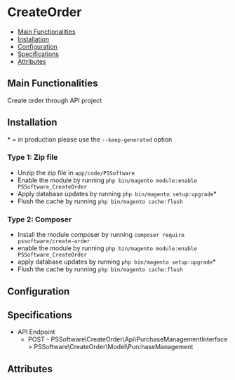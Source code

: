 # CreateOrder

 - [Main Functionalities](#markdown-header-main-functionalities)
 - [Installation](#markdown-header-installation)
 - [Configuration](#markdown-header-configuration)
 - [Specifications](#markdown-header-specifications)
 - [Attributes](#markdown-header-attributes)

## Main Functionalities
Create order through API project

## Installation
\* = in production please use the `--keep-generated` option

### Type 1: Zip file

 - Unzip the zip file in `app/code/PSSoftware`
 - Enable the module by running `php bin/magento module:enable PSSoftware_CreateOrder`
 - Apply database updates by running `php bin/magento setup:upgrade`\*
 - Flush the cache by running `php bin/magento cache:flush`

### Type 2: Composer

 - Install the module composer by running `composer require pssoftware/create-order`
 - enable the module by running `php bin/magento module:enable PSSoftware_CreateOrder`
 - apply database updates by running `php bin/magento setup:upgrade`\*
 - Flush the cache by running `php bin/magento cache:flush`

## Configuration

## Specifications

 - API Endpoint
	- POST - PSSoftware\CreateOrder\Api\PurchaseManagementInterface > PSSoftware\CreateOrder\Model\PurchaseManagement

## Attributes



